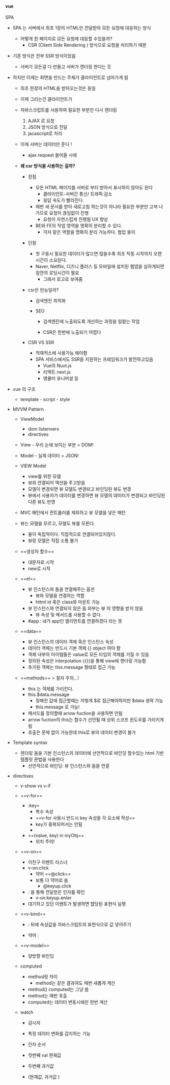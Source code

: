 #### vue

SPA

- SPA 는 서버에서 최초 1장의 HTML만 전달받아 모든 요청에 대응하는 방식
  - 어떻게 한 페이지로 모든 요청에 대응할 수있을까?
    - CSR (Client Side Rendering ) 방식으로 요청을 처리하기 때문

- 기존 방식은 전부 SSR 방식이었음 
  - 서버가 모든걸 다 만들고 서버가 렌더링 한다는 듯 

- 하지만 이제는 화면을 만드는 주체가 클라이언트로 넘어가게 됨 

  - 최초 한장의 HTML을 받아오는것은 동일

  - 이제 그리는건 클라이언트가 

  - 자바스크립트를 사용하여 필요한 부분만 다시 렌더링 

    1. AJAX 로 요청
    2. JSON 방식으로 전달
    3. jacascript로 처리 

  - 이제 서버는 데이터만 준다 ! 

    - ajax request 들어올 시에 

  - **왜 csr 방식을 사용하는 걸까?**

    - 장점
      - 모든 HTML 페이지를 서버로 부터 받아서 표시하지 않아도 된다
        - 클라이언트-서버간 통신/ 트래픽 감소
        - 응답 속도가 빨라진다. 
      - 매번 새 문서를 받아 새로고침 하는것이 아니라 필요한 부분만 고쳐 나가므로 요청이 끊임없이 진행
        - 요청이 자연스럽게 진행됨 UX 향상
      - BE와 FE의 작업 영역을 명확히 분리할 수 있다. 
        - 각자 맡은 역할을 명확히 분리 가능하다. 협업 용이 

    - 단점

      - 첫 구동시 필요한 데이터가 많으면 많을수록 최초 작동 시작까지 오랜시간이 소요된다. 
      - Naver, Netflix, 디즈니 플러스 등 모바일에 설치된 웹앱을 실하게되면 잠깐의 로딩시간이 필요
        - 그래서 로고로 보여줌 

    - csr은 만능일까?

      - 검색엔진 최적화 

      - SEO

        - 검색엔진에 노출되도록 개선하는 과정을 일컽는 작업 

        - CSR은 한번에 노출되기 어렵다 

          

    - CSR VS SSR 
      - 적재적소에 사용가능 해야함
      - SPA 서비스에서도 SSR을 지원하는 프레임워크가 발전하고있음
        - Vue의 Nuxt.js
        - 리액트 next.js
        - 앵큘러 유니버셜 등

- vue 의 구조

  - template - script - style 

- MVVM Pattern

  - ViewModel
    - dom listenners
    - directives 
  - View - 우리 눈에 보이는 부분 = DOM!
  - Model - 실제 데이터 = JSON!
  - VIEW  Model
    - view를 위한 모델
    - 뷰와 연결되어 액션을 주고받음
    - 모델이 변경되면 뷰 모델도 변경되고 바인딩된 뷰도 변경 
    - 뷰에서 사용자가 데이터를 변경하면 뷰 모델의 데이터가 변경되고 바인딩된 다른 뷰도 반영
  - MVC 패턴에서 컨트롤러를 제외하고 뷰 모델을 넣은 패턴
  - 뷰는 모델을 모르고, 모델도 뷰를 모른다. 
    - 둘이 독립적이다. 직접적으로 연결되어있지않다. 
    - 뷰랑 모델은 직접 소통 불가 

  - ==생성자 함수==
    - 대문자로 시작
    - new로 시작

  - ==el==
    - 뷰 인스턴스와 돔을 연결해주는 옵션 
      - 뷰와 모델을 연결하는 역할
      - httml id 혹은 class와 마운트 가능 
    - 뷰 인스턴스와 연결되지 않은 돔 외부는 뷰 의 영향을 받지 않음 
      - 뷰 속성 및 메서드를 사용할 수 없다. 
    - #app : id가 app인 엘리먼트를 연결하겠다 라는 뜻 
  - ==data==
    - 뷰 인스턴스의 데이터 객체 혹은 인스턴스 속성
    - 데이터 객체는 반드시 기본 객체 {} object 여야 함
    - 객체 내부의 아이템들은 value로 모든 타입의 객체를 가질 수 있음
    - 정의된 속성은 interpolation {{}}을 통해 view에 랜더링 가능함 
    - 추가된 객체는 this.message 형태로 접근 가능
  - ==methods== > 철자 주의...! 
    - this 는 객체를 가리킨다. 
    - this.$data.message 
      - 정해진 값에 접근할때는 저렇게 $로 접근해야하지만 $data 생략 가능 
      - this.message 로 가능! 
    - 메서드를 정의할때 arrow fuction을 사용하면 안됨 
    - arrow fuction의 this는 함수가 선언될 때 상위 스코프 윈도우를 가리키게 됨 
    - 호출은 문제 없이 가능한데 this로 뷰의 데이터 변경이 불가 

- Template syntax 

  - 렌더링 돔을 기본 인스턴스의 데이터에 선언적으로 바인딩 할수있는 html 기반 템플릿 문법을 사용한다 
    - 선언적으로 바인딩: 뷰 인스턴스와 돔을 연결 

- directives

  - v-show vs v-if

  - ==v-for== 

    - :key=
      - 특수 속성
      - ==v-for 사용시 반드시 key 속성을 각 요소에 작성==
      - key가 중복되어서는 안됨 
      - 
    - ==(value, key) in myObj== 
      - 위치 주의! 

  - ==v-on==

    - 이친구 이벤트 리스너
    - v-on:click
      - 약어 ==@click==
      - 보통 다 약어로 씀
        - @keyup.click 
    - : 을 통해 전달받은 인자를 확인 
      - v-on:keyup.enter 
    - 대기하고 있던 이벤트가 발생하면 할당된 표현식 실행 

  - ==v-bind==

    - : 뒤에 속성값을 자바스크립트의 표현식으로 값 넣어주기 

    - 약어 : 

      

  - ==v-model==
    - 양방향 바인딩
  - computed
    - method랑 차이
      - method는 같은 결과여도 매번 새롭게 계산 
    - method() computed는 그냥 씀 
    - method는 매번 호출
    - computed는 데이터 변동시에만 한번 계산 

  - watch

    - 감시자

    - 특정 데이터 변화를 감지하는 기능
    - 인자 순서
    - 첫번째 val 현재값
    - 두번째 과거값 
    - (현재값, 과거값 )